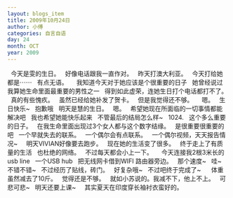 ```yaml
---
layout: blogs_item
title: 2009年10月24日
author: 小傅
categories: 自言自语
day: 24
month: OCT
year: 2009
---
```




&nbsp;
今天是雯的生日。
&nbsp; 好像电话跟我一直作对。
&nbsp; 昨天打澳大利亚。
&nbsp; 今天打给她都是⋯⋯
&nbsp; 有点无语。
&nbsp;
&nbsp; 我知道今天对于她应该是个很重要的日子
&nbsp; 她曾经说过我算她生命里面最重要的男性之一
&nbsp; 得到如此虚荣，连她生日打个电话都打不了。
&nbsp; 真的有些愧疚。
&nbsp; 虽然已经给她补发了贺卡。
&nbsp; 但是我觉得还不够。
&nbsp;
&nbsp; 嗯。
&nbsp; 生日快乐~
&nbsp; 抱歉哦
&nbsp;
明天是慧的生日。
&nbsp; 嗯。
&nbsp; 希望她现在所面临的一切事情都能解决吧
&nbsp; 我也希望她能快乐起来
&nbsp; 不管最后的结局怎么样~
&nbsp;
1024.
&nbsp; 这个多么重要的日子。
&nbsp; 在我生命里面出现过3个女人都与这个数字结缘。
&nbsp; 是很重要很重要的吧
&nbsp; 一个早就失去的联系。
&nbsp; 一个偶尔会有点联系。
&nbsp; 一个偶尔视频，天天报告情况~
&nbsp;
&nbsp; 明天VIVIAN好像要去跑步。
&nbsp; 现在她的生活变了很多。
&nbsp; 终于走上了有质量的生活
&nbsp; 也杜绝的网络。
&nbsp; 不过每天都会小上一下。
&nbsp;
&nbsp; 今天连接我2根3米长的usb line
&nbsp; 一个USB hub
&nbsp; 把无线网卡借到WIFI 路由器旁边。
&nbsp; 那个速度~
&nbsp; 哇~
&nbsp; 不错不错~
&nbsp; 不过经历了贴线，砖门。
&nbsp; 好复杂哦~
&nbsp; 不过吧终于完成了~
&nbsp;&nbsp;
&nbsp; 体重虽然减去了10斤。
&nbsp; 觉得还是不够。
&nbsp; 就如小苏说的。我减不下，他上不上。
&nbsp; 可悲可悲~
&nbsp; 明天还要上课~
&nbsp;
&nbsp; 其实夏天在印度穿长袖衬衣蛮好的。


